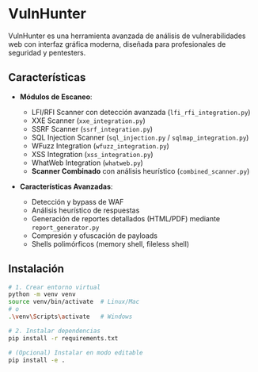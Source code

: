 # VulnHunter

VulnHunter es una herramienta avanzada de análisis de vulnerabilidades web con interfaz gráfica moderna, diseñada para profesionales de seguridad y pentesters.

## Características

- **Módulos de Escaneo**:
  - LFI/RFI Scanner con detección avanzada (`lfi_rfi_integration.py`)
  - XXE Scanner (`xxe_integration.py`)
  - SSRF Scanner (`ssrf_integration.py`)
  - SQL Injection Scanner (`sql_injection.py` / `sqlmap_integration.py`)
  - WFuzz Integration (`wfuzz_integration.py`)
  - XSS Integration (`xss_integration.py`)
  - WhatWeb Integration (`whatweb.py`)
  - **Scanner Combinado** con análisis heurístico (`combined_scanner.py`)

- **Características Avanzadas**:
  - Detección y bypass de WAF
  - Análisis heurístico de respuestas
  - Generación de reportes detallados (HTML/PDF) mediante `report_generator.py`
  - Compresión y ofuscación de payloads
  - Shells polimórficos (memory shell, fileless shell)

## Instalación

```bash
# 1. Crear entorno virtual
python -m venv venv
source venv/bin/activate  # Linux/Mac
# o
.\venv\Scripts\activate   # Windows

# 2. Instalar dependencias
pip install -r requirements.txt

# (Opcional) Instalar en modo editable
pip install -e .
